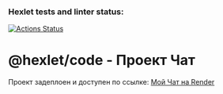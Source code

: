 ### Hexlet tests and linter status:
[![Actions Status](https://github.com/bpth8/frontend-project-12/actions/workflows/hexlet-check.yml/badge.svg)](https://github.com/bpth8/frontend-project-12/actions)

# @hexlet/code - Проект Чат
Проект задеплоен и доступен по ссылке: [Мой Чат на Render](https://frontend-project-12-c2se.onrender.com)